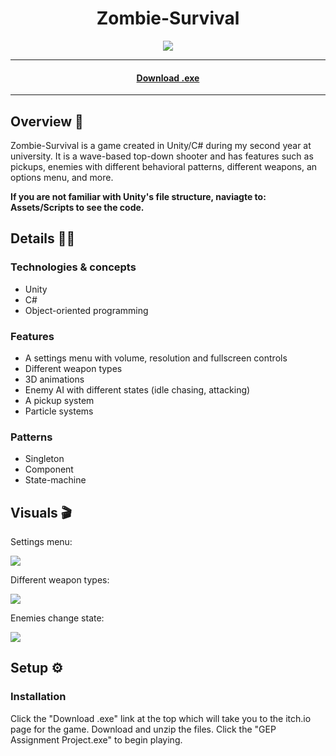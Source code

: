 <h1 align="center">Zombie-Survival</h1> 

<p align="center">
  <img src="https://img.shields.io/badge/Made%20by-Ethan%20Greaves-green" >
</p>

<hr>
  <h4 align="center"><a  href="https://ethan-greaves.itch.io/gep-assignment-project">Download .exe</a></h4>
<hr>

## Overview 📖
Zombie-Survival is a game created in Unity/C# during my second year at university. It is a wave-based top-down shooter and has features such as pickups, enemies with different behavioral patterns, different weapons, an options menu, and more.

**If you are not familiar with Unity's file structure, naviagte to: Assets/Scripts to see the code.**

## Details 👨‍💻

### Technologies & concepts
* Unity
* C#
* Object-oriented programming

### Features
* A settings menu with volume, resolution and fullscreen controls
* Different weapon types
* 3D animations
* Enemy AI with different states (idle chasing, attacking)
* A pickup system
* Particle systems

### Patterns
* Singleton
* Component
* State-machine

## Visuals 🎬
<p>Settings menu:</p>
<img src="https://media.giphy.com/media/exAoVb0det5DTFS7wu/giphy.gif" width="auto" />

<p>Different weapon types:</p>
<img src="https://media.giphy.com/media/KSSZvfa8TWCcz6aZci/giphy.gif" width="auto" />

<p>Enemies change state:</p>
<img src="https://media.giphy.com/media/az9JW9xRwXQ2xIvZBi/giphy.gif" width="auto" />

## Setup ⚙️

### Installation

Click the "Download .exe" link at the top which will take you to the itch.io page for the game. Download and unzip the files. Click the "GEP Assignment Project.exe" to begin playing.
